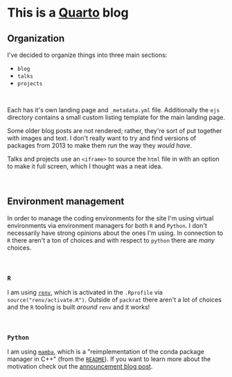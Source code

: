 # This is a [Quarto](https://quarto.org/) blog

## Organization

I've decided to organize things into three main sections:

* `blog`
* `talks`
* `projects`

<br>

Each has it's own landing page and `_metadata.yml` file. Additionally the `ejs` directory contains a small custom listing template for the main landing page.

Some older blog posts are not rendered; rather, they're sort of put together with images and text. I don't really want to try and find versions of packages from 2013 to make them _run_ the way they _would have_.

Talks and projects use an `<iframe>` to source the `html` file in with an option to make it full screen, which I thought was a neat idea.

<br>

## Environment management

In order to manage the coding environments for the site I'm using virtual environments via environment managers for both `R` and `Python`. I don't necessarily have strong opinions about the ones I'm using. In connection to `R` there aren't a ton of choices and with respect to `python` there are *many* choices.

<br>

### `R`

I am using [`renv`](https://rstudio.github.io/renv/articles/renv.html), which is activated in the `.Rprofile` via `source("renv/activate.R")`. Outside of `packrat` there aren't a lot of choices and the `R` tooling is built *around* `renv` and it works!

<br>

### `Python`

I am using [`mamba`](https://mamba.readthedocs.io/en/latest/user_guide/mamba.html), which is a "reimplementation of the conda package manager in C++" (from the [`README`](https://github.com/mamba-org/mamba)). If you want to learn more about the motivation check out the [announcement blog post](https://medium.com/@QuantStack/open-software-packaging-for-science-61cecee7fc23).

<br>

